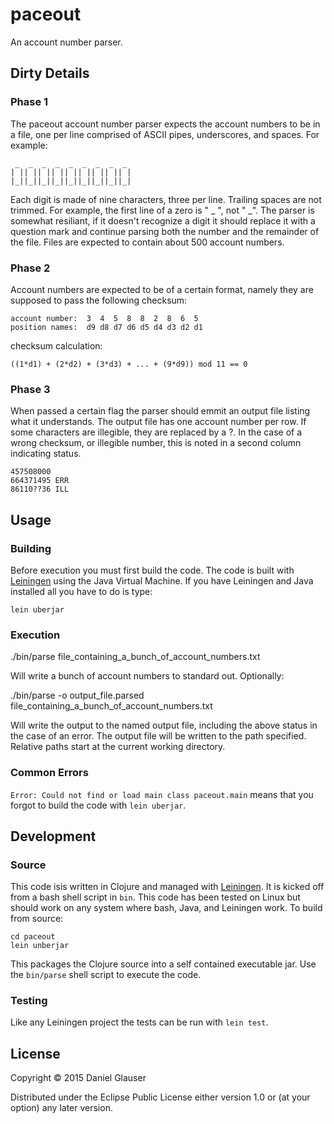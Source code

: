 # paceout

An account number parser.

## Dirty Details

### Phase 1

The paceout account number parser expects the account numbers to be in a file, one per line comprised of ASCII pipes, underscores, and spaces. For example:

```
 _  _  _  _  _  _  _  _  _ 
| || || || || || || || || |
|_||_||_||_||_||_||_||_||_|
```                         

Each digit is made of nine characters, three per line. Trailing spaces are not trimmed. For example, the first line of a zero is " _ ", not " _". The parser is somewhat resiliant, if it doesn't recognize a digit it should replace it with a question mark and continue parsing both the number and the remainder of the file. Files are expected to contain about 500 account numbers.

### Phase 2

Account numbers are expected to be of a certain format, namely they are supposed to pass the following checksum:

```
account number:  3  4  5  8  8  2  8  6  5
position names:  d9 d8 d7 d6 d5 d4 d3 d2 d1
```

checksum calculation:

```
((1*d1) + (2*d2) + (3*d3) + ... + (9*d9)) mod 11 == 0
```

### Phase 3

When passed a certain flag the parser should emmit an output file listing what it understands. The output file has one account number per row. If some characters are illegible, they are replaced by a ?. In the case of a wrong checksum, or illegible number, this is noted in a second column indicating status.

```
457508000
664371495 ERR
86110??36 ILL
```

## Usage

### Building

Before execution you must first build the code. The code is built with [Leiningen](http://http://leiningen.org/) using the Java Virtual Machine. If you have Leiningen and Java installed all you have to do is type:

```
lein uberjar
```

### Execution

./bin/parse file_containing_a_bunch_of_account_numbers.txt

Will write a bunch of account numbers to standard out. Optionally:

./bin/parse -o output_file.parsed file_containing_a_bunch_of_account_numbers.txt

Will write the output to the named output file, including the above status in the case of an error. The output file will be written to the path specified. Relative paths start at the current working directory.

### Common Errors

`Error: Could not find or load main class paceout.main` means that you forgot to build the code with `lein uberjar`.

## Development

### Source

This code isis written in Clojure and managed with [Leiningen](http://http://leiningen.org/). It is kicked off from a bash shell script in `bin`. This code has been tested on Linux but should work on any system where bash, Java, and Leiningen work. To build from source:

```
cd paceout
lein unberjar
```

This packages the Clojure source into a self contained executable jar. Use the `bin/parse` shell script to execute the code.

### Testing

Like any Leiningen project the tests can be run with `lein test`.

## License

Copyright © 2015 Daniel Glauser

Distributed under the Eclipse Public License either version 1.0 or (at
your option) any later version.
